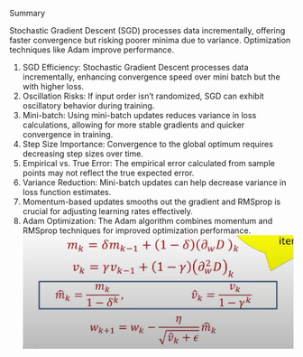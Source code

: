 Summary

Stochastic Gradient Descent (SGD) processes data incrementally, offering faster convergence but risking poorer minima due to variance. Optimization techniques like Adam improve performance.

1. SGD Efficiency: Stochastic Gradient Descent processes data incrementally, enhancing convergence speed over mini batch but the with higher loss.
2. Oscillation Risks: If input order isn’t randomized, SGD can exhibit oscillatory behavior during training.
3. Mini-batch: Using mini-batch updates reduces variance in loss calculations, allowing for more stable gradients and quicker convergence in training.
3. Step Size Importance: Convergence to the global optimum requires decreasing step sizes over time.
4. Empirical vs. True Error: The empirical error calculated from sample points may not reflect the true expected error.
5. Variance Reduction: Mini-batch updates can help decrease variance in loss function estimates.
6. Momentum-based updates smooths out the gradient and RMSprop is crucial for adjusting learning rates effectively.
7. Adam Optimization: The Adam algorithm combines momentum and RMSprop techniques for improved optimization performance.
![alt text](./images/7_image.png)